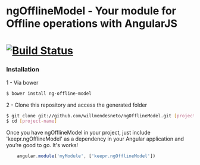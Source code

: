 # ngOfflineModel - Your module for Offline operations with AngularJS

[![Build Status](https://travis-ci.org/willmendesneto/ngOfflineModel.png?branch=master)](https://travis-ci.org/willmendesneto/ngOfflineModel)
=================

### Installation

1 - Via bower

```bash
$ bower install ng-offline-model
```

2 - Clone this repository and access the generated folder

```bash
$ git clone git://github.com/willmendesneto/ngOfflineModel.git [project-name]
$ cd [project-name]
```
Once you have ngOfflineModel in your project, just include 'keepr.ngOfflineModel' as a dependency in your Angular application and you’re good to go. It's works!

```javascript
    angular.module('myModule', ['keepr.ngOfflineModel'])
```
